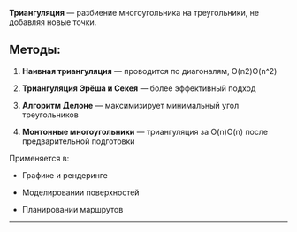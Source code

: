 **Триангуляция** — разбиение многоугольника на треугольники, не добавляя новые точки.

## Методы:

1. **Наивная триангуляция** — проводится по диагоналям, O(n2)O(n^2)
    
2. **Триангуляция Эрёша и Секея** — более эффективный подход
    
3. **Алгоритм Делоне** — максимизирует минимальный угол треугольников
    
4. **Монтонные многоугольники** — триангуляция за O(n)O(n) после предварительной подготовки
    

Применяется в:

- Графике и рендеринге
    
- Моделировании поверхностей
    
- Планировании маршрутов
    

---
